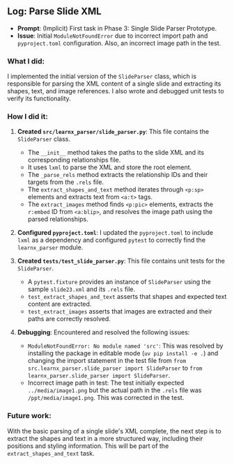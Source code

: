 ## Log: Parse Slide XML

- **Prompt**: (Implicit) First task in Phase 3: Single Slide Parser Prototype.
- **Issue**: Initial `ModuleNotFoundError` due to incorrect import path and `pyproject.toml` configuration. Also, an incorrect image path in the test.

### What I did:

I implemented the initial version of the `SlideParser` class, which is responsible for parsing the XML content of a single slide and extracting its shapes, text, and image references. I also wrote and debugged unit tests to verify its functionality.

### How I did it:

1.  **Created `src/learnx_parser/slide_parser.py`**: This file contains the `SlideParser` class.
    -   The `__init__` method takes the paths to the slide XML and its corresponding relationships file.
    -   It uses `lxml` to parse the XML and store the root element.
    -   The `_parse_rels` method extracts the relationship IDs and their targets from the `.rels` file.
    -   The `extract_shapes_and_text` method iterates through `<p:sp>` elements and extracts text from `<a:t>` tags.
    -   The `extract_images` method finds `<p:pic>` elements, extracts the `r:embed` ID from `<a:blip>`, and resolves the image path using the parsed relationships.

2.  **Configured `pyproject.toml`**: I updated the `pyproject.toml` to include `lxml` as a dependency and configured `pytest` to correctly find the `learnx_parser` module.

3.  **Created `tests/test_slide_parser.py`**: This file contains unit tests for the `SlideParser`.
    -   A `pytest.fixture` provides an instance of `SlideParser` using the sample `slide23.xml` and its `.rels` file.
    -   `test_extract_shapes_and_text` asserts that shapes and expected text content are extracted.
    -   `test_extract_images` asserts that images are extracted and their paths are correctly resolved.

4.  **Debugging**: Encountered and resolved the following issues:
    -   `ModuleNotFoundError: No module named 'src'`: This was resolved by installing the package in editable mode (`uv pip install -e .`) and changing the import statement in the test file from `from src.learnx_parser.slide_parser import SlideParser` to `from learnx_parser.slide_parser import SlideParser`.
    -   Incorrect image path in test: The test initially expected `../media/image1.png` but the actual path in the `.rels` file was `/ppt/media/image1.png`. This was corrected in the test.

### Future work:

With the basic parsing of a single slide's XML complete, the next step is to extract the shapes and text in a more structured way, including their positions and styling information. This will be part of the `extract_shapes_and_text` task.
